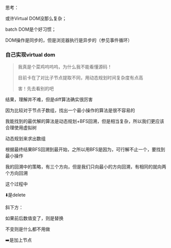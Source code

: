 思考：

或许Virtual DOM没那么复杂；

batch DOM是个好习惯；

DOM操作是同步的，但是浏览器执行是异步的（参见事件循环）

### 自己实现virtual dom

> 我真是个菜鸡呜呜呜，为什么我不能看懂源码！
>
> 目前卡在了对比子节点提取不同，用动态规划时间复杂度有点高
>
> 害！先去看别的吧

结果，理解并不难，但是diff算法确实很厉害

因为比较对于节点子数组，找出一个最小操作的算法是很不容易的

我能找到的最优解的算法是动态规划+BFS回溯，但是相当复杂，所以我们更应该合理使用虚拟树

动态规划来求出数组

根据最终结果BFS回溯到最开始，之所以用BFS是因为，可行解不止一个，要找到最小操作

我的回溯中的策略，有三个方向，但是我们只向最小的方向回溯，有相同的就向两个方向回溯

这个过程中

⬇️是delete

斜下方：

如果前后数值变了，则是替换

不变则是什么都不用做

➡️是加上节点
